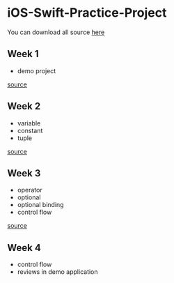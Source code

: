 # iOS-Swift-Practice-Project

You can download all source [here](https://github.com/ZneuRay/iOS-Swift-Practice-Project/archive/master.zip)

## Week 1

* demo project

[source](https://github.com/ZneuRay/iOS-Swift-Practice-Project/tree/master/DemoApplication/DemoApplication)

## Week 2

* variable
* constant
* tuple

[source](https://github.com/ZneuRay/iOS-Swift-Practice-Project/blob/master/Playground/week-2.playground/Contents.swift)

## Week 3

* operator
* optional
* optional binding
* control flow

[source](https://github.com/ZneuRay/iOS-Swift-Practice-Project/blob/master/Playground/week-2.playground/Contents.swift)

## Week 4

* control flow
* reviews in demo application